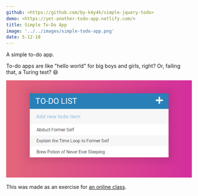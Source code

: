 ```yaml
---
github: <https://github.com/by-k4y4k/simple-jquery-todo>
demo: <https://yet-another-todo-app.netlify.com/>
title: Simple To-Do App
image: '../../images/simple-todo-app.png'
date: 5-12-18
---
```


A simple to-do app.

<!-- end excerpt -->

To-do apps are like "hello world" for big boys and girls, right? Or, failing that, a Turing test? 😄

![A screenshot of the app](../../images/simple-todo-app.png)

This was made as an exercise for [an online class](https://www.udemy.com/the-web-developer-bootcamp/).

